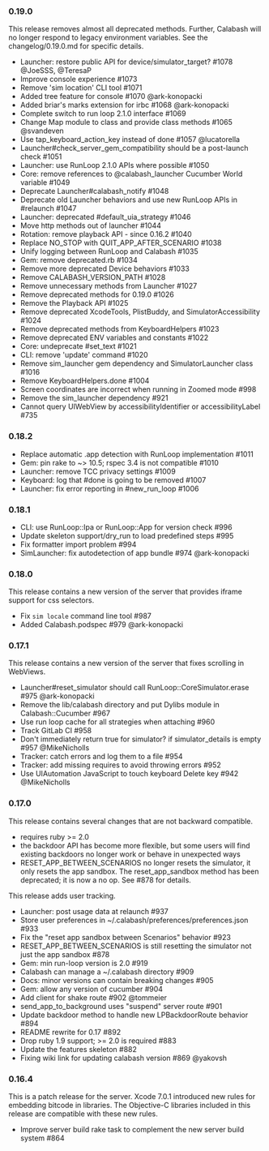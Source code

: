 ### 0.19.0

This release removes almost all deprecated methods.  Further, Calabash
will no longer respond to legacy environment variables.  See the
changelog/0.19.0.md for specific details.

* Launcher: restore public API for device/simulator_target? #1078
  @JoeSSS, @TeresaP
* Improve console experience #1073
* Remove 'sim location' CLI tool #1071
* Added tree feature for console #1070 @ark-konopacki
* Added briar's marks extension for irbc #1068 @ark-konopacki
* Complete switch to run loop 2.1.0 interface #1069
* Change Map module to class and provide class methods #1065 @svandeven
* Use tap_keyboard_action_key instead of done #1057 @lucatorella
* Launcher#check_server_gem_compatibility should be a post-launch check
  #1051
* Launcher: use RunLoop 2.1.0 APIs where possible #1050
* Core: remove references to @calabash_launcher Cucumber World variable
  #1049
* Deprecate Launcher#calabash_notify #1048
* Deprecate old Launcher behaviors and use new RunLoop APIs in #relaunch
  #1047
* Launcher: deprecated #default_uia_strategy #1046
* Move http methods out of launcher #1044
* Rotation: remove playback API - since 0.16.2 #1040
* Replace NO_STOP with QUIT_APP_AFTER_SCENARIO #1038
* Unify logging between RunLoop and Calabash #1035
* Gem: remove deprecated.rb #1034
* Remove more deprecated Device behaviors #1033
* Remove CALABASH_VERSION_PATH #1028
* Remove unnecessary methods from Launcher #1027
* Remove deprecated methods for 0.19.0 #1026
* Remove the Playback API #1025
* Remove deprecated XcodeTools, PlistBuddy, and SimulatorAccessibility
  #1024
* Remove deprecated methods from KeyboardHelpers #1023
* Remove deprecated ENV variables and constants #1022
* Core: undeprecate #set_text #1021
* CLI: remove 'update' command #1020
* Remove sim_launcher gem dependency and SimulatorLauncher class #1016
* Remove KeyboardHelpers.done #1004
* Screen coordinates are incorrect when running in Zoomed mode #998
* Remove the sim_launcher dependency #921
* Cannot query UIWebView by accessibilityIdentifier or
  accessibilityLabel #735

### 0.18.2

* Replace automatic .app detection with RunLoop implementation #1011
* Gem: pin rake to ~> 10.5; rspec 3.4 is not compatible #1010
* Launcher: remove TCC privacy settings #1009
* Keyboard: log that #done is going to be removed #1007
* Launcher: fix error reporting in #new\_run\_loop #1006

### 0.18.1

* CLI: use RunLoop::Ipa or RunLoop::App for version check #996
* Update skeleton support/dry\_run to load predefined steps #995
* Fix formatter import problem #994
* SimLauncher: fix autodetection of app bundle #974 @ark-konopacki

### 0.18.0

This release contains a new version of the server that provides
iframe support for css selectors.

* Fix `sim locale` command line tool #987
* Added Calabash.podspec #979 @ark-konopacki

### 0.17.1

This release contains a new version of the server that fixes
scrolling in WebViews.

* Launcher#reset\_simulator should call RunLoop::CoreSimulator.erase #975
  @ark-konopacki
* Remove the lib/calabash directory and put Dylibs module in
  Calabash::Cucumber #967
* Use run loop cache for all strategies when attaching #960
* Track GitLab CI #958
* Don't immediately return true for simulator? if simulator\_details is
  empty #957 @MikeNicholls
* Tracker: catch errors and log them to a file #954
* Tracker: add missing requires to avoid throwing errors #952
* Use UIAutomation JavaScript to touch keyboard Delete key #942 @MikeNicholls

### 0.17.0

This release contains several changes that are not backward compatible.

* requires ruby >= 2.0
* the backdoor API has become more flexible, but some users will find
  existing backdoors no longer work or behave in unexpected ways
* RESET_APP_BETWEEN_SCENARIOS no longer resets the simulator, it only
  resets the app sandbox.  The reset_app_sandbox method has been
  deprecated; it is now a no op. See #878 for details.

This release adds user tracking.

* Launcher: post usage data at relaunch #937
* Store user preferences in ~/.calabash/preferences/preferences.json
  #933
* Fix the "reset app sandbox between Scenarios" behavior #923
* RESET_APP_BETWEEN_SCENARIOS is still resetting the simulator not just
  the app sandbox #878
* Gem: min run-loop version is 2.0 #919
* Calabash can manage a ~/.calabash directory #909
* Docs: minor versions can contain breaking changes #905
* Gem: allow any version of cucumber #904
* Add client for shake route #902 @tommeier
* send_app_to_background uses "suspend" server route #901
* Update backdoor method to handle new LPBackdoorRoute behavior #894
* README rewrite for 0.17 #892
* Drop ruby 1.9 support; >= 2.0 is required #883
* Update the features skeleton #882
* Fixing wiki link for updating calabash version #869 @yakovsh

### 0.16.4

This is a patch release for the server.  Xcode 7.0.1 introduced
new rules for embedding bitcode in libraries.  The Objective-C
libraries included in this release are compatible with these
new rules.

* Improve server build rake task to complement the new server build system #864

